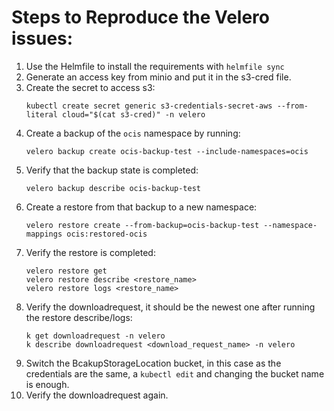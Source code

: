 # Steps to Reproduce the Velero issues: 
1. Use the Helmfile to install the requirements with `helmfile sync`
2. Generate an access key from minio and put it in the s3-cred file.
3. Create the secret to access s3:
   ```
   kubectl create secret generic s3-credentials-secret-aws --from-literal cloud="$(cat s3-cred)" -n velero
   ```
4. Create a backup of the `ocis` namespace by running:
   ```
   velero backup create ocis-backup-test --include-namespaces=ocis
   ```
5. Verify that the backup state is completed:
   ```
   velero backup describe ocis-backup-test
   ```
6. Create a restore from that backup to a new namespace:
   ```
   velero restore create --from-backup=ocis-backup-test --namespace-mappings ocis:restored-ocis
   ```
7. Verify the restore is completed:
   ```
   velero restore get
   velero restore describe <restore_name>
   velero restore logs <restore_name>
   ```
8. Verify the downloadrequest, it should be the newest one after running the restore describe/logs: 
   ```
   k get downloadrequest -n velero
   k describe downloadrequest <download_request_name> -n velero
   ```
9. Switch the BcakupStorageLocation bucket, in this case as the credentials are the same, a `kubectl edit` and changing the bucket name is enough.
10. Verify the downloadrequest again.
